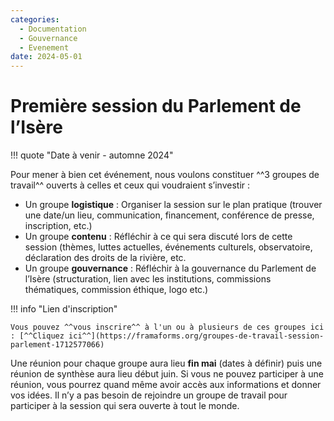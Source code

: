 ```yaml
---
categories:
  - Documentation
  - Gouvernance
  - Evenement
date: 2024-05-01
---
```


# Première session du Parlement de l’Isère 

!!! quote "Date à venir - automne 2024" 

    

Pour mener à bien cet événement, nous voulons constituer ^^3 groupes de travail^^ ouverts à celles et ceux qui voudraient s’investir :

- Un groupe **logistique** : Organiser la session sur le plan pratique (trouver une date/un lieu, communication, financement, conférence de presse, inscription, etc.)
- Un groupe **contenu** : Réfléchir à ce qui sera discuté lors de cette session (thèmes, luttes actuelles, événements culturels, observatoire, déclaration des droits de la rivière, etc.
- Un groupe **gouvernance** : Réfléchir à la gouvernance du Parlement de l’Isère (structuration, lien avec les institutions, commissions thématiques, commission éthique, logo etc.)

!!! info "Lien d'inscription"

    Vous pouvez ^^vous inscrire^^ à l'un ou à plusieurs de ces groupes ici : [^^Cliquez ici^^](https://framaforms.org/groupes-de-travail-session-parlement-1712577066)

Une réunion pour chaque groupe aura lieu **fin mai** (dates à définir) puis une réunion de synthèse aura lieu début juin. Si vous ne pouvez participer à une réunion, vous pourrez quand même avoir accès aux informations et donner vos idées. Il n’y a pas besoin de rejoindre un groupe de travail pour participer à la session qui sera ouverte à tout le monde. 

